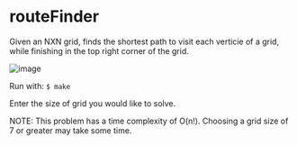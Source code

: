 # routeFinder
Given an NXN grid, finds the shortest path to visit each verticie of a grid, while finishing in the top right corner of the grid.

![image](https://user-images.githubusercontent.com/77590480/194775242-1c9b5b24-49c0-41e8-9256-e316a725f939.png)

Run with:
`$ make`

Enter the size of grid you would like to solve. 

NOTE: This problem has a time complexity of O(n!). Choosing a grid size of 7 or greater may take some time.
